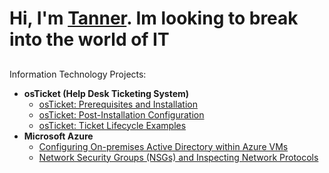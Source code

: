 <h1>Hi, I'm <a href="https://www.linkedin.com/in/tanner-hazeslip-046a5328a/">Tanner</a>. Im looking to break into the world of IT</h1>

<h2></h2> Information Technology Projects:</h2>

- <b>osTicket (Help Desk Ticketing System)</b>
  - [osTicket: Prerequisites and Installation](https://github.com/TannerHazeslip/osticket-prereqs/blob/main/README.md)
  - [osTicket: Post-Installation Configuration](https://github.com/TannerHazeslip/osTicket-post-Installation)
  - [osTicket: Ticket Lifecycle Examples](https://github.com/TannerHazeslip/osTicket-Lifestyle-Examples)
- <b>Microsoft Azure</b>
  - [Configuring On-premises Active Directory within Azure VMs](https://github.com/TannerHazeslip/Configure-ad)
  - [Network Security Groups (NSGs) and Inspecting Network Protocols](https://github.com/TannerHazeslip/Azure-network-protocols)

